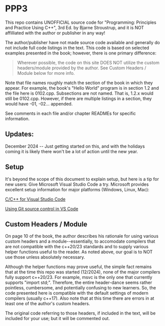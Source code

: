# PPP3

This repo contains UNOFFICIAL source code for "Programming: Principles and Practice Using C++", 3rd Ed. by Bjarne Stroustrup, and it is NOT affilliated with the author or publisher in any way!

The author/publisher have not made source code available and generally do not include full code listings in the text.  This code is based on selected examples presented in the book; however, there is one primary difference:

>   Wherever possible, the code on this site DOES NOT utilize the custom headers/module provided by the author.  See Custom Headers / Module below for more info.

Note that file names roughly match the section of the book in which they appear.  For example, the book's "Hello World" program is in section 1.2 and the file here is 0102.cpp.  Subsections are not named.  That is, 1.2.x would still be 0102.cpp.  However, if there are multiple listings in a section, they would have -01, -02... appended.

See comments in each file and/or chapter READMEs for specific information.

## Updates:

December 2024 -- Just getting started on this, and with the holidays coming it is likely there won't be a lot of action until the new year.

## Setup

It's beyond the scope of this document to explain setup, but here is a tip for new users:  Give Microsoft Visual Studio Code a try.  Microsoft provides excellent setup information for major platforms (Windows, Linux, Mac):

[C/C++ for Visual Studio Code](https://code.visualstudio.com/docs/languages/cpp)

[Using Git source control in VS Code](https://code.visualstudio.com/docs/sourcecontrol/overview)

## Custom Headers / Module

On page 10 of the book, the author describes his rationale for using various custom headers and a module--essentially, to accomodate compilers that are not compatible with the c++20/23 standards and to supply various helper functions useful to the reader.  As noted above, our goal is to NOT use those unless absolutely necessary.

Although the helper functions may prove useful, the simple fact remains that at the time this repo was started (12/2024), none of the major compilers fully support c++20/23.  For example, msvc is the only one that currently supports "import std;".  Therefore, the entire header-dance seems rather pointless, cumbersome, and potentially confusing to new learners.  So, the code presented here is compatible with the default settings of modern compilers (usually c++17).  Also note that at this time there are errors in at least one of the author's custom headers.

The original code referring to those headers, if included in the text, will be included for your use; but it will be commented out.
